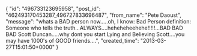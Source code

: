  {
   "id": "496733123695958",
   "post_id": "462493170453287_496727833696487",
   "from_name": "Pete Daoust",
   "message": "whats a BAD person now.....oh, I know: Bad Person definition: Someone who tells the truth...ALWAYS....heheheheehehe!!!!!...BAD BAD BAD Scott Duncan.....why dont you start Lying and Believing Scott....you may have 1000's of GOOD friends....",
   "created_time": "2013-03-27T15:01:50+0000"
 }
